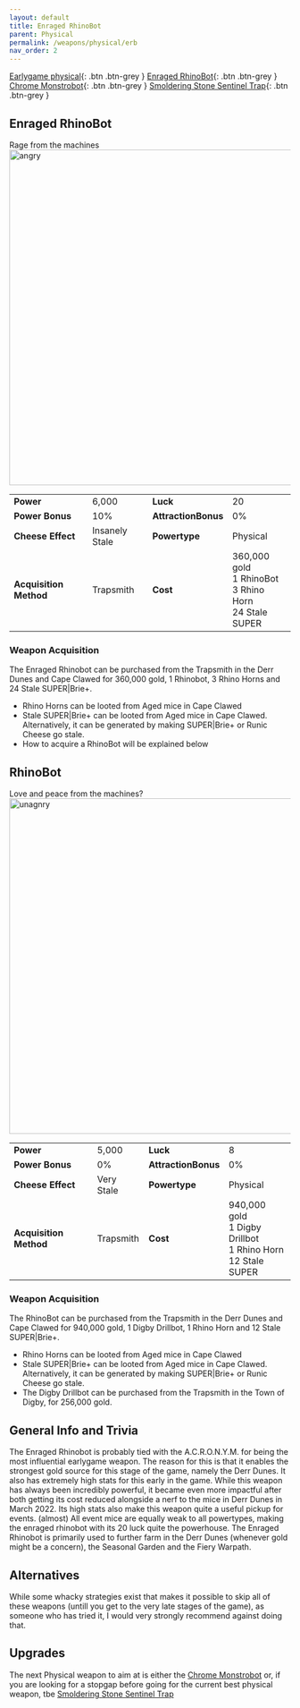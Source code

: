 ```yaml
---
layout: default
title: Enraged RhinoBot
parent: Physical
permalink: /weapons/physical/erb
nav_order: 2
---
```

<span class="fs-1">[Earlygame physical](/weapons/physical/early){: .btn .btn-grey } </span><span class="fs-1"> [Enraged RhinoBot](/weapons/physical/erb){: .btn .btn-grey } </span><span class="fs-1"> [Chrome Monstrobot](/weapons/physical/cmb){: .btn .btn-grey } </span><span class="fs-1"> [Smoldering Stone Sentinel Trap](/weapons/physical/ssst){: .btn .btn-grey } </span>

## Enraged RhinoBot
Rage from the machines
<img src="/assets/images/weapons/erb.png" alt="angry" width="600">

|||||
|---|---|---|---|
| __Power__ 	| 6,000 	| __Luck__ 	| 20 	|
| __Power Bonus__ 	| 10% 	|__AttractionBonus__ 	| 0% 	|
| __Cheese Effect__ 	| Insanely Stale	| __Powertype__ 	| Physical 	|
| __Acquisition Method__ 	| Trapsmith	| __Cost__ 	| 360,000 gold <br> 1 RhinoBot <br> 3 Rhino Horn <br> 24 Stale SUPER|Brie+	|

### Weapon Acquisition
The Enraged Rhinobot can be purchased from the Trapsmith in the Derr Dunes and Cape Clawed for 360,000 gold, 1 Rhinobot, 3 Rhino Horns and 24 Stale SUPER|Brie+.
- Rhino Horns can be looted from Aged mice in Cape Clawed
- Stale SUPER|Brie+ can be looted from Aged mice in Cape Clawed. Alternatively, it can be generated by making SUPER|Brie+ or Runic Cheese go stale.
- How to acquire a RhinoBot will be explained below

## RhinoBot
Love and peace from the machines?
<img src="/assets/images/weapons/rb.png" alt="unagnry" width="600">

|||||
|---|---|---|---|
| __Power__ 	| 5,000 	| __Luck__ 	| 8 	|
| __Power Bonus__ 	| 0% 	|__AttractionBonus__ 	| 0% 	|
| __Cheese Effect__ 	| Very  Stale	| __Powertype__ 	| Physical 	|
| __Acquisition Method__ 	| Trapsmith	| __Cost__ 	| 940,000 gold <br> 1 Digby Drillbot <br> 1 Rhino Horn <br> 12 Stale SUPER|Brie+	|

### Weapon Acquisition
The RhinoBot can be purchased from the Trapsmith in the Derr Dunes and Cape Clawed for 940,000 gold, 1 Digby Drillbot, 1 Rhino Horn and 12 Stale SUPER|Brie+.
- Rhino Horns can be looted from Aged mice in Cape Clawed
- Stale SUPER|Brie+ can be looted from Aged mice in Cape Clawed. Alternatively, it can be generated by making SUPER|Brie+ or Runic Cheese go stale.
- The Digby Drillbot can be purchased from the Trapsmith in the Town of Digby, for 256,000 gold.

## General Info and Trivia
The Enraged Rhinobot is probably tied with the A.C.R.O.N.Y.M. for being the most influential earlygame weapon. The reason for this is that it enables the strongest gold source for this stage of the game, namely the Derr Dunes. It also has extremely high stats for this early in the game. While this weapon has always been incredibly powerful, it became even more impactful after both getting its cost reduced alongside a nerf to the mice in Derr Dunes in March 2022.
Its high stats also make this weapon quite a useful pickup for events. (almost) All event mice are equally weak to all powertypes, making the enraged rhinobot with its 20 luck quite the powerhouse.
The Enraged Rhinobot is primarily used to further farm in the Derr Dunes (whenever gold might be a concern), the Seasonal Garden and the Fiery Warpath.

## Alternatives
While some whacky strategies exist that makes it possible to skip all of these weapons (untill you get to the very late stages of the game), as someone who has tried it, I would very strongly recommend against doing that.

## Upgrades
The next Physical weapon to aim at is either the [Chrome Monstrobot](/weapons/physical/cmb) or, if you are looking for a stopgap before going for the current best physical weapon, tbe [Smoldering Stone Sentinel Trap](/weapons/physical/ssst)
